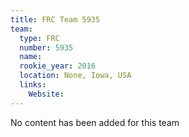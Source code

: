 ```yaml
---
title: FRC Team 5935
team:
  type: FRC
  number: 5935
  name: 
  rookie_year: 2016
  location: None, Iowa, USA
  links:
    Website: 
---
```

No content has been added for this team